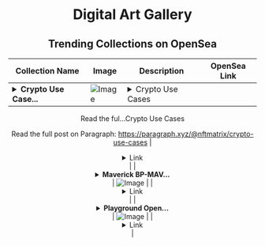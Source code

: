 <div align="center">

# Digital Art Gallery

## Trending Collections on OpenSea

| Collection Name                       | Image                                                                                     | Description                       | OpenSea Link                                                                                          |
|---------------------------------------|-------------------------------------------------------------------------------------------|-----------------------------------|--------------------------------------------------------------------------------------------------------|
| **<details><summary>Crypto Use Case...</summary>Crypto Use Cases</details>** | ![Image](https://i.seadn.io/s/raw/files/ffb03bf00849378a770027829a0b137e.jpg?w=500&auto=format?w=200&auto=format) | <details><summary>Crypto Use Cases

Read the ful...</summary>Crypto Use Cases

Read the full post on Paragraph: https://paragraph.xyz/@nftmatrix/crypto-use-cases</details> | <details><summary>Link</summary>[Crypto Use Cases](https://opensea.io/collection/crypto-use-cases)</details> |
| **<details><summary>Maverick BP-MAV...</summary>Maverick BP-MAV-sprMAV-26-R2</details>** | ![Image](https://raw.seadn.io/files/a87b8d485e2f5fbccc524b5dac4ceaf3.svg?w=200&auto=format) |  | <details><summary>Link</summary>[Maverick BP-MAV-sprMAV-26-R2](https://opensea.io/collection/maverick-bp-mav-sprmav-26-r2)</details> |
| **<details><summary>Playground Open...</summary>Playground Open Ticketing Ecosystem Event 10557</details>** | ![Image](https://i.seadn.io/s/raw/files/ad4b567b5e819f5eb9dc8588aeb6896f.png?w=500&auto=format?w=200&auto=format) |  | <details><summary>Link</summary>[Playground Open Ticketing Ecosystem Event 10557](https://opensea.io/collection/playground-open-ticketing-ecosystem-event-10557)</details> |

</div>